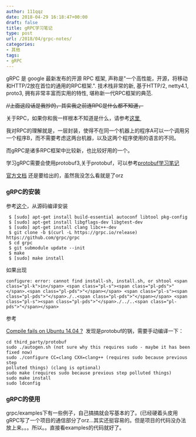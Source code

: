 ```yaml
---
author: 111qqz
date: 2018-04-29 16:18:47+00:00
draft: false
title: gRPC学习笔记
type: post
url: /2018/04/grpc-notes/
categories:
- 其他
tags:
- gRPC
---
```


gRPC 是 google 最新发布的开源 RPC 框架, 声称是"一个高性能，开源，将移动和HTTP/2放在首位的通用的RPC框架.". 技术栈非常的新, 基于HTTP/2, netty4.1, proto3, 拥有非常丰富而实用的特性, 堪称新一代RPC框架的典范.

<del>//上面这段话是我抄的，其实我之前连RPC是什么都不知道，</del>

关于RPC，如果你和我一样根本不知道是什么，请参考[这里 ](https://www.zhihu.com/question/25536695)

我对RPC的理解就是，一层封装，使得不在同一个机器上的程序A可以一个调用另一个程序B，而不需要考虑这两台机器，以及这两个程序使用的语言的不同。

而gRPC是诸多RPC框架中比较新，也比较好用的一个。

学习gRPC需要会使用protobuf3,关于protobuf，可以参考[protobuf学习笔记](https://111qqz.com/wordpress/2018/04/protobuf%E5%AD%A6%E4%B9%A0%E7%AC%94%E8%AE%B0/)

[官方文档](https://grpc.io/docs/) 还是要给出的，虽然我没怎么看就是了orz


### gRPC的安装


参考[这个](https://github.com/grpc/grpc/blob/master/INSTALL.md)，从源码编译安装

    
     $ [sudo] apt-get install build-essential autoconf libtool pkg-config
     $ [sudo] apt-get install libgflags-dev libgtest-dev
     $ [sudo] apt-get install clang libc++-dev
     $ git clone -b $(curl -L https://grpc.io/release) https://github.com/grpc/grpc
     $ cd grpc
     $ git submodule update --init
     $ make
     $ [sudo] make install
    


如果出现

    
    configure: error: cannot find install-sh, install.sh, or shtool <span class="pl-k">in</span> <span class="pl-s"><span class="pl-pds">"</span>.<span class="pl-pds">"</span></span> <span class="pl-s"><span class="pl-pds">"</span>./..<span class="pl-pds">"</span></span> <span class="pl-s"><span class="pl-pds">"</span>./../..<span class="pl-pds">"</span></span>


参考

[Compile fails on Ubuntu 14.04 ?](https://github.com/grpc/grpc/issues/4105)  发现是protobuf的锅，需要手动编译一下：

    
    cd third_party/protobuf
    sudo ./autogen.sh (not sure why this requires sudo - maybe it has been
    fixed now)
    sudo ./configure CC=clang CXX=clang++ (requires sudo because previous step
    polluted things) (clang is optional)
    sudo make (requires sudo because previous step polluted things)
    sudo make install
    sudo ldconfig





### gRPC的使用


grpc/examples下有一些例子，自己搞搞就会写基本的了。(已经硬着头皮用gRPC写了一个项目的通信部分了orz...其实还挺容易的。但是项目的代码没办法放上来。。。所以。。直接看examples的代码就好了。




